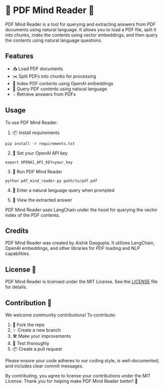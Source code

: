 # 📄 PDF Mind Reader 🧠

PDF Mind Reader is a tool for querying and extracting answers from PDF documents using natural language. It allows you to load a PDF file, split it into chunks, index the contents using vector embeddings, and then query the contents using natural language questions.

## Features

- 📥 Load PDF documents
- ✂️ Split PDFs into chunks for processing  
- 🧠 Index PDF contents using OpenAI embeddings
- 💬 Query PDF contents using natural language
- 💡 Retrieve answers from PDFs

## Usage

To use PDF Mind Reader:

1. 📦 Install requirements
```
pip install -r requirements.txt
```

2. 🔐 Set your OpenAI API key
``` 
export OPENAI_API_KEY=your_key
```

3. 🚀 Run PDF Mind Reader
```
python pdf_mind_reader.py path/to/pdf.pdf 
```

4. 💭 Enter a natural language query when prompted

5. 🎉 View the extracted answer

PDF Mind Reader uses LangChain under the hood for querying the vector index of the PDF contents.

## Credits

PDF Mind Reader was created by Aishik Dasgupta. It utilizes LangChain, OpenAI embeddings, and other libraries for PDF loading and NLP capabilities.

## License 📜

PDF Mind Reader is licensed under the MIT License. See the [LICENSE](LICENSE) file for details.

## Contribution 🤝

We welcome community contributions! To contribute:

1. 🍴 Fork the repo
2. ✨ Create a new branch
3. 🛠️ Make your improvements
4. 🧪 Test thoroughly
5. 📦 Create a pull request

Please ensure your code adheres to our coding style, is well-documented, and includes clear commit messages.

By contributing, you agree to license your contributions under the MIT License. Thank you for helping make PDF Mind Reader better! 🙌

